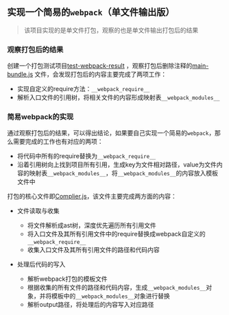 ## 实现一个简易的`webpack`（单文件输出版）

> 该项目实现的是单文件打包，观察的也是单文件输出打包后的结果

### 观察打包后的结果

创建一个打包测试项目[test-webpack-result](./test-webpack-result) ，观察打包后删除注释的[main-bundle.js](./test-webpack-result/dist/js/main-bundle.js) 文件，会发现打包后的内容主要完成了两项工作：

+ 实现自定义的require方法：`__webpack_require__`
+ 解析入口文件的引用树，将相关文件的内容形成映射表`__webpack_modules__`

### 简易webpack的实现

通过观察打包后的结果，可以得出结论，如果要自己实现一个简易的`webpack`，那么需要完成的工作也有对应的两项：

+ 将代码中所有的require替换为`__webpack_require__`
+ 沿着引用树向上找到项目所有引用，生成key为文件相对路径，value为文件内容的映射表`__webpack_modules__`，将`__webpack_modules__`的内容放入模板文件中

打包的核心文件即[Complier.js](./test-mypack-result/mypack/Compiler.js)，该文件主要完成两方面的内容：

+ 文件读取与收集
  + 将文件解析成ast树，深度优先遍历所有引用文件
  + 将入口文件及其所有引用文件中的require替换成webpack自定义的`__webpack_require__`
  + 收集入口文件及其所有引用文件的路径和代码内容

+ 处理后代码的写入
  + 解析webpack打包的模板文件
  + 根据收集的所有文件的路径和代码内容，生成`__webpack_modules__`对象，并将模板中的`__webpack_modules__`对象进行替换
  + 解析output路径，将处理后的内容写入对应路径
